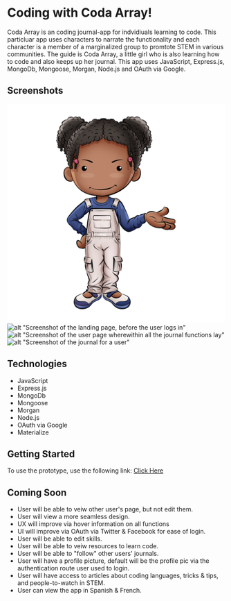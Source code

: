 # Coding with Coda Array!

Coda Array is an coding journal-app for indvidiuals learning to code. This particluar app uses characters to narrate the functionality and each character is a member of a marginalized group to promtote STEM in various communities. The guide is Coda Array, a little girl who is also learning how to code and also keeps up her journal. This app uses JavaScript, Express.js, MongoDb, Mongoose, Morgan, Node.js and OAuth via Google.

## Screenshots 
![alt "The image of Coda, an African-American girl with her dark hair in twists, then pigtails" ](public/img/codaOveralls.png)
![alt "Screenshot of the landing page, before the user logs in" ](public/img/Screen%20Shot%202020-08-06%20at%2011.42.47%20PM.png)
![alt "Screenshot of the user page wherewithin all the journal functions lay" ](public/img/Screen%20Shot%202020-08-06%20at%2011.43.47%20PM.png)
![alt "Screenshot of the journal for a user" ](public/img/Screen%20Shot%202020-08-06%20at%2011.44.08%20PM.png)

## Technologies 
- JavaScript
- Express.js
- MongoDb
- Mongoose
- Morgan
- Node.js
- OAuth via Google
- Materialize


## Getting Started

To use the prototype, use the following link: [Click Here](https://coda-journal.herokuapp.com)

## Coming Soon
- User will be able to veiw other user's page, but not edit them.
- User will view a more seamless design.
- UX will improve via hover information on all functions
- UI will improve via OAuth via Twitter & Facebook for ease of login.
- User will be able to edit skills.
- User will be able to veiw resources to learn code.
- User will be able to "follow" other users' journals.
- User will have a profile picture, default will be the profile pic via the authentication route user used to login.
- User will have access to articles about coding languages, tricks & tips, and people-to-watch in STEM.
- User can view the app in Spanish & French.

